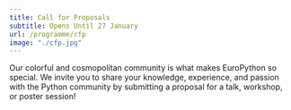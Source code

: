 ```yaml
---
title: Call for Proposals
subtitle: Opens Until 27 January
url: /programme/cfp
image: "./cfp.jpg"
---
```


Our colorful and cosmopolitan community is what makes EuroPython so special. We
invite you to share your knowledge, experience, and passion with the Python
community by submitting a proposal for a talk, workshop, or poster session!
